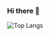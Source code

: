 ### Hi there 👋
<!--![Amir programmer GitHub stats](https://github-readme-stats.vercel.app/api?username=AmirProgrammer1388y&show_icons=true&theme=transparent)-->
![Top Langs](https://github-readme-stats.vercel.app/api/top-langs/?username=AmirProgrammer1388&layout=compact)
